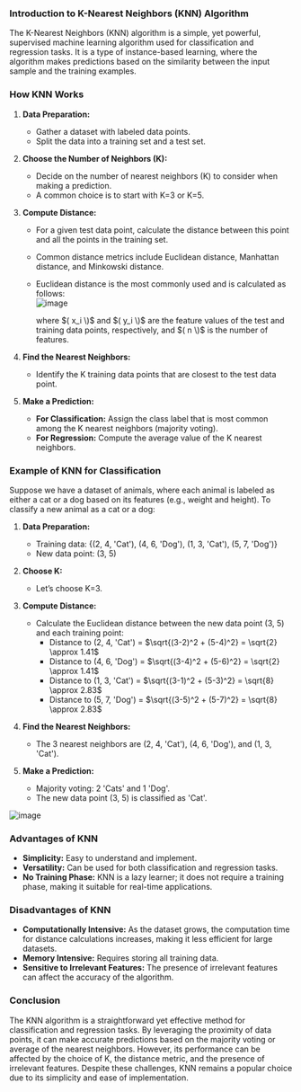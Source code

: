 ### Introduction to K-Nearest Neighbors (KNN) Algorithm

The K-Nearest Neighbors (KNN) algorithm is a simple, yet powerful, supervised machine learning algorithm used for classification and regression tasks. It is a type of instance-based learning, where the algorithm makes predictions based on the similarity between the input sample and the training examples.

### How KNN Works

1. **Data Preparation:**
   - Gather a dataset with labeled data points.
   - Split the data into a training set and a test set.

2. **Choose the Number of Neighbors (K):**
   - Decide on the number of nearest neighbors (K) to consider when making a prediction.
   - A common choice is to start with K=3 or K=5.

3. **Compute Distance:**
   - For a given test data point, calculate the distance between this point and all the points in the training set.
   - Common distance metrics include Euclidean distance, Manhattan distance, and Minkowski distance.
   - Euclidean distance is the most commonly used and is calculated as follows:\
     ![image](https://github.com/Roua91/Courses/assets/165356652/77cd86fe-62aa-4b20-a0b8-8f6204d94e6b)

     where $( x_i \)$ and $( y_i \)$ are the feature values of the test and training data points, respectively, and $( n \)$ is the number of features.

4. **Find the Nearest Neighbors:**
   - Identify the K training data points that are closest to the test data point.

5. **Make a Prediction:**
   - **For Classification:** Assign the class label that is most common among the K nearest neighbors (majority voting).
   - **For Regression:** Compute the average value of the K nearest neighbors.

### Example of KNN for Classification

Suppose we have a dataset of animals, where each animal is labeled as either a cat or a dog based on its features (e.g., weight and height). To classify a new animal as a cat or a dog:

1. **Data Preparation:**
   - Training data: {(2, 4, 'Cat'), (4, 6, 'Dog'), (1, 3, 'Cat'), (5, 7, 'Dog')}
   - New data point: (3, 5)

2. **Choose K:**
   - Let’s choose K=3.

3. **Compute Distance:**
   - Calculate the Euclidean distance between the new data point (3, 5) and each training point:
     - Distance to (2, 4, 'Cat') = $\sqrt{(3-2)^2 + (5-4)^2} = \sqrt{2} \approx 1.41$
     - Distance to (4, 6, 'Dog') = $\sqrt{(3-4)^2 + (5-6)^2} = \sqrt{2} \approx 1.41$
     - Distance to (1, 3, 'Cat') = $\sqrt{(3-1)^2 + (5-3)^2} = \sqrt{8} \approx 2.83$
     - Distance to (5, 7, 'Dog') = $\sqrt{(3-5)^2 + (5-7)^2} = \sqrt{8} \approx 2.83$

4. **Find the Nearest Neighbors:**
   - The 3 nearest neighbors are (2, 4, 'Cat'), (4, 6, 'Dog'), and (1, 3, 'Cat').

5. **Make a Prediction:**
   - Majority voting: 2 'Cats' and 1 'Dog'. 
   - The new data point (3, 5) is classified as 'Cat'.
  
![image](https://github.com/Roua91/Courses/assets/165356652/70f1bf3a-02bd-4659-a608-611d8f9238d1)


### Advantages of KNN

- **Simplicity:** Easy to understand and implement.
- **Versatility:** Can be used for both classification and regression tasks.
- **No Training Phase:** KNN is a lazy learner; it does not require a training phase, making it suitable for real-time applications.

### Disadvantages of KNN

- **Computationally Intensive:** As the dataset grows, the computation time for distance calculations increases, making it less efficient for large datasets.
- **Memory Intensive:** Requires storing all training data.
- **Sensitive to Irrelevant Features:** The presence of irrelevant features can affect the accuracy of the algorithm.

### Conclusion

The KNN algorithm is a straightforward yet effective method for classification and regression tasks. By leveraging the proximity of data points, it can make accurate predictions based on the majority voting or average of the nearest neighbors. However, its performance can be affected by the choice of K, the distance metric, and the presence of irrelevant features. Despite these challenges, KNN remains a popular choice due to its simplicity and ease of implementation.
